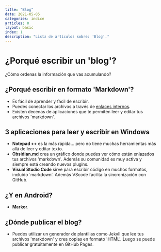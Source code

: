 ```yaml
---
title: "Blog"
date: 2021-05-05
categories: indice
articles: 0
layout: basic
index: 1
description: "Lista de artículos sobre: 'Blog'."
---
```


# ¿Porqué escribir un 'blog'?

¿Cómo ordenas la información que vas acumulando?

## ¿Porqué escribir en formato 'Markdown'?

- Es fácil de aprender y fácil de escribir.
- Puedes conectar los archivos a través de [enlaces internos](../markdown/enlaces-estandar).
- Existen decenas de aplicaciones que te permiten leer y editar tus archivos 'markdown'.

## 3 aplicaciones para leer y escribir en Windows

- **Notepad ++** es la más rápida... pero no tiene muchas herramientas más allá de leer y editar texto.
- **Obsidian.md** crea un gráfico donde puedes ver cómo están enlazados tus archivos 'markdown'. Además su comunidad es muy activa y siempre está creando nuevos plugins.
- **Visual Studio Code** sirve para escribir código en muchos formatos, incluido 'markdown'. Además VScode facilita la sincronización con GitHub.

## ¿Y en Android?

- **Markor**.

## ¿Dónde publicar el blog?
- Puedes utilizar un generador de plantillas como Jekyll que lee tus archivos 'markdown' y crea copias en formato 'HTML'. Luego se puede publicar gratuitamente en GitHub Pages.
